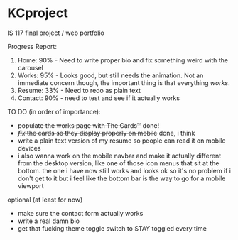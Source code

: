# KCproject
 IS 117 final project / web portfolio

Progress Report:
1. Home: 90% - Need to write proper bio and fix something weird with the carousel
2. Works: 95% - Looks good, but still needs the animation. Not an immediate concern though, the important thing is that everything *works*.
3. Resume: 33% - Need to redo as plain text
4. Contact: 90% - need to test and see if it actually works

TO DO (in order of importance):

- ~~populate the works page with The Cards&trade;~~ done!
- ~~*fix* the cards so they display properly on mobile~~ done, i think
- write a plain text version of my resume so people can read it on mobile devices
- i also wanna work on the mobile navbar and make it actually different from the desktop version, like one of those icon menus that sit at the bottom. the one i have now still works and looks ok so it's no problem if i don't get to it but i feel like the bottom bar is the way to go for a mobile viewport

optional (at least for now)
- make sure the contact form actually works
- write a real damn bio
- get that fucking theme toggle switch to STAY toggled every time
